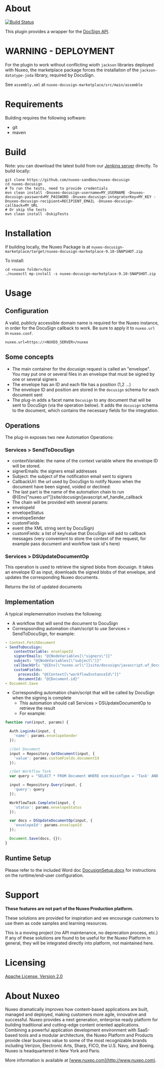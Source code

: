 # About

[![Build Status](https://qa.nuxeo.org/jenkins/buildStatus/icon?job=Sandbox/sandbox_nuxeo-docusign-master)](https://qa.nuxeo.org/jenkins/job/Sandbox/job/sandbox_nuxeo-docusign-master/)

This plugin provides a wrapper for the [DocSign API](https://docusign.com).

# WARNING - DEPLOYMENT
For the plugin to work without conflicting wioth `jackson` libraries deployed with Nuxeo, the marketplace package forces the installaiton of the `jackson-datatype-joda` library, required by DocuSign.

See `assembly.xml` at `nuxeo-docusign-marketplace/src/main/assemble`

# Requirements

Building requires the following software:

- git
- maven

# Build

Note: you can download the latest build from our [Jenkins server](https://qa.nuxeo.org/jenkins/buildStatus/icon?job=Sandbox/sandbox_nuxeo-docusign-master) directly. To build locally:

```
git clone https://github.com/nuxeo-sandbox/nuxeo-docusign
cd nuxeo-docusign
# To run the tests, need to provide credentials
mvn clean install -Dnuxeo-docusign-username=MY_USERNAME -Dnuxeo-docusign-password=MY_PASSWORD -Dnuxeo-docusign-integratorKey=MY_KEY -Dnuxeo-docusign-recipient=RECIPIENT_EMAIL -Dnuxeo-docusign-callback=MY_URL
# Or skip the tests
mvn clean install -DskipTests
```

# Installation

If building locally, the Nuxeo Package is at `nuxeo-docusign-marketplace/target/nuxeo-docusign-marketplace-9.10-SNAPSHOT.zip`

To install:

```
cd <nuxeo folder>/bin
./nuxeoctl mp-install -s nuxeo-docusign-marketplace-9.10-SNAPSHOT.zip
```

# Usage

## Configuration

A valid, publicly accessible domain name is required for the Nuxeo instance, in order for the DocuSign callback to work. Be sure to apply it to `nuxeo.url` in `nuxeo.conf`.

```
nuxeo.url=https://<NUXEO_SERVER>/nuxeo
```

## Some concepts
* The main container for the docusign request is called an "envelope". You may put one or several files in an envelope that must be signed by one or several signers
* The envelope has an ID and each file has a position (1,2 ...)
* The envelope ID and position are stored in the `docusign` schema for each document sent
* The plug-in adds a facet name `Docusign` to any document that will be sent to DocuSign (via the operation below). It adds the `docusign` schema to the document, which contains the necessary fields for the integration.

## Operations
The plug-in exposes two new Automation Operations:

### Services > SendToDocuSign

* contextVariable: the name of the context variable where the envelope ID will be stored.
* signerEmails: the signers email addresses
* Subject: the subject of the notification email sent to signers
* CallbackUrl: the url used by DocuSign to notify Nuxeo when the document have been signed, voided or declined:
 * The last part is the name of the automation chain to run
@{Env["nuxeo.url"]}site/docusign/javascript.wf_handle_callback
 * The chain will be provided with several params:
  * envelopeId
  * envelopeStatus
  * envelopeSender
  * customFields
  * event (the XML string sent by DocuSign)
* customFields: a list of key/value that DocuSign will add to callback messages (very convenient to store the context of the request, for example pass document and workflow task id's here)

### Services > DSUpdateDocumentOp

This operation is used to retrieve the signed blobs from docusign. It takes an envelope ID as input, downloads the signed blobs of that envelope, and updates the corresponding Nuxeo documents.

Returns the list of updated documents

## Implementation

A typical implemennation involves the following:

* A workflow that will send the document to DocuSign
* Correspsonding automation chain/script to use Services > SendToDocuSign, for example:

```yaml
- Context.FetchDocument
- SendToDocuSign:
    contextVariable: envelopeId
    signerEmails: "@{NodeVariables[\"signers\"]}"
    subject: "@{NodeVariables[\"subject\"]}"
    callbackUrl: "@{Env[\"nuxeo.url\"]}site/docusign/javascript.wf_Docusign_HandleCallback"
    customFields:
      processId: "@{Context[\"workflowInstanceId\"]}"
      documentId: "@{Document.id}"
- Document.Save
```

* Corresponding automation chain/script that will be called by DocuSign when the signing is complete
  * This automation should call Services > DSUpdateDocumentOp to retrieve the result
  * For example:

```javascript
function run(input, params) {

  Auth.LoginAs(input, {
    'name': params.envelopeSender
  });

  //Get Document
  input = Repository.GetDocument(input, {
    'value': params.customFields.documentId
  });

  //Get Workflow Task
  var query = "SELECT * FROM Document WHERE ecm:mixinType = 'Task' AND ecm:currentLifeCycleState NOT IN ('ended','cancelled') AND ecm:isProxy =0 AND nt:processId ='" + params.customFields.processId + "'";

  input = Repository.Query(input, {
    'query': query
  });

  WorkflowTask.Complete(input, {
    'status': params.envelopeStatus
  });

  var docs = DSUpdateDocumentOp(input, {
    'envelopeId': params.envelopeId
  });

  Document.Save(docs, {});
}
```

## Runtime Setup

Please refer to the included Word doc [DocusignSetup.docx](DocuSign-Setup.docx) for instructions on the runtime/end-user configuration.

# Support

**These features are not part of the Nuxeo Production platform.**

These solutions are provided for inspiration and we encourage customers to use them as code samples and learning resources.

This is a moving project (no API maintenance, no deprecation process, etc.) If any of these solutions are found to be useful for the Nuxeo Platform in general, they will be integrated directly into platform, not maintained here.


# Licensing

[Apache License, Version 2.0](http://www.apache.org/licenses/LICENSE-2.0)


# About Nuxeo

Nuxeo dramatically improves how content-based applications are built, managed and deployed, making customers more agile, innovative and successful. Nuxeo provides a next generation, enterprise ready platform for building traditional and cutting-edge content oriented applications. Combining a powerful application development environment with SaaS-based tools and a modular architecture, the Nuxeo Platform and Products provide clear business value to some of the most recognizable brands including Verizon, Electronic Arts, Sharp, FICO, the U.S. Navy, and Boeing. Nuxeo is headquartered in New York and Paris.

More information is available at [www.nuxeo.com](http://www.nuxeo.com).
